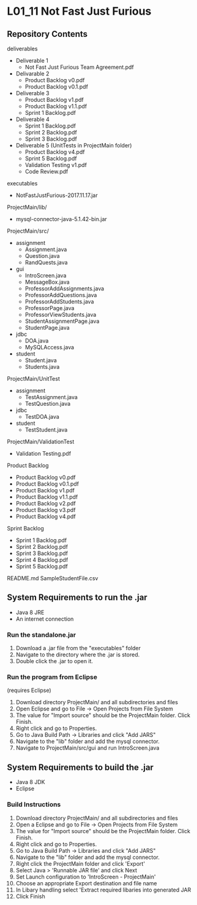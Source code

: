 # L01_11 Not Fast Just Furious

## Repository Contents
deliverables
* Deliverable 1
  * Not Fast Just Furious Team Agreement.pdf
* Delivarable 2
  * Product Backlog v0.pdf
  * Product Backlog v0.1.pdf
* Deliverable 3
  * Product Backlog v1.pdf
  * Product Backlog v1.1.pdf
  * Sprint 1 Backlog.pdf
* Deliverable 4
  * Sprint 1 Backlog.pdf
  * Sprint 2 Backlog.pdf
  * Sprint 3 Backlog.pdf
* Deliverable 5 (UnitTests in ProjectMain folder)
  * Product Backlog v4.pdf
  * Sprint 5 Backlog.pdf
  * Validation Testing v1.pdf
  * Code Review.pdf

executables
* NotFastJustFurious-2017.11.17.jar

ProjectMain/lib/
* mysql-connector-java-5.1.42-bin.jar
 
ProjectMain/src/
* assignment
  * Assignment.java
  * Question.java
  * RandQuests.java
* gui
  * IntroScreen.java
  * MessageBox.java
  * ProfessorAddAssignments.java
  * ProfessorAddQuestions.java
  * ProfessorAddStudents.java
  * ProfessorPage.java
  * ProfessorViewStudents.java
  * StudentAssignmentPage.java
  * StudentPage.java
* jdbc
  * DOA.java
  * MySQLAccess.java
* student
  * Student.java
  * Students.java

ProjectMain/UnitTest
* assignment
  * TestAssignment.java
  * TestQuestion.java
* jdbc
  * TestDOA.java
* student
  * TestStudent.java
  
ProjectMain/ValidationTest
  * Validation Testing.pdf

Product Backlog
  * Product Backlog v0.pdf
  * Product Backlog v0.1.pdf
  * Product Backlog v1.pdf
  * Product Backlog v1.1.pdf
  * Product Backlog v2.pdf
  * Product Backlog v3.pdf
  * Product Backlog v4.pdf
  
Sprint Backlog
  * Sprint 1 Backlog.pdf
  * Sprint 2 Backlog.pdf
  * Sprint 3 Backlog.pdf
  * Sprint 4 Backlog.pdf
  * Sprint 5 Backlog.pdf

README.md
SampleStudentFile.csv

## System Requirements to run the .jar
  * Java 8 JRE
  * An internet connection
  
### Run the standalone.jar
1. Download a .jar file from the "executables" folder
2. Navigate to the directory where the .jar is stored.
3. Double click the .jar to open it.

### Run the program from Eclipse
(requires Eclipse)
1. Download directory ProjectMain/ and all subdirectories and files
2. Open Eclipse and go to File -> Open Projects from File System
3. The value for "Import source" should be the ProjectMain folder. Click Finish.
4. Right click and go to Properties.
5. Go to Java Build Path -> Libraries and click "Add JARS"
6. Navigate to the "lib" folder and add the mysql connector.
7. Navigate to ProjectMain/src/gui and run IntroScreen.java

## System Requirements to build the .jar
  * Java 8 JDK
  * Eclipse
  
### Build Instructions
1. Download directory ProjectMain/ and all subdirectories and files
2. Open a Eclipse and go to File -> Open Projects from File System
3. The value for "Import source" should be the ProjectMain folder. Click Finish.
4. Right click and go to Properties.
5. Go to Java Build Path -> Libraries and click "Add JARS"
6. Navigate to the "lib" folder and add the mysql connector.
7. Right click the ProjectMain folder and click 'Export'
8. Select Java > 'Runnable JAR file' and click Next
9. Set Launch configuration to 'IntroScreen - ProjectMain'
10. Choose an appropriate Export destination and file name
11. In Libary handling select 'Extract required libaries into generated JAR
12. Click Finish
